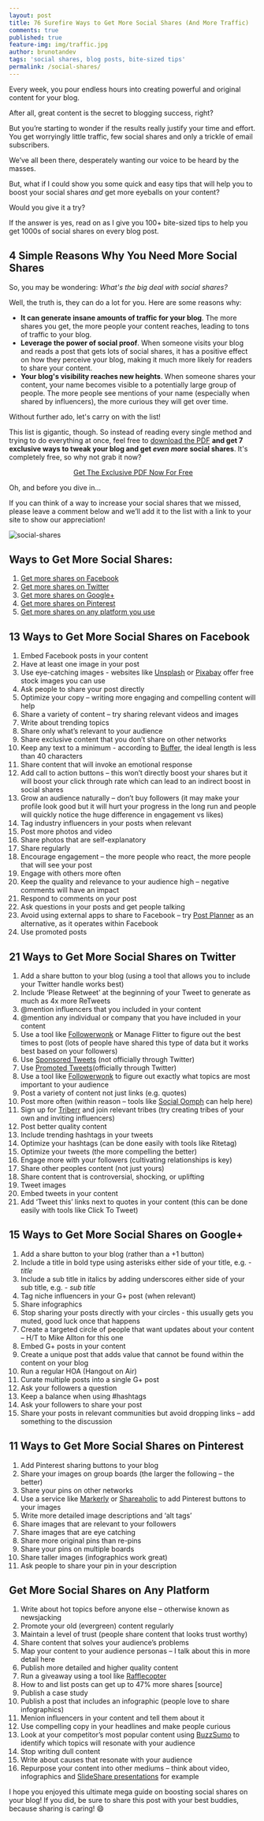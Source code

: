 ```yaml
---
layout: post
title: 76 Surefire Ways to Get More Social Shares (And More Traffic)
comments: true
published: true
feature-img: img/traffic.jpg
author: brunotandev
tags: 'social shares, blog posts, bite-sized tips'
permalink: /social-shares/
---
```

Every week, you pour endless hours into creating powerful and original content for your blog.

After all, great content is the secret to blogging success, right?

But you’re starting to wonder if the results really justify your time and effort. You get worryingly little traffic, few social shares and only a trickle of email subscribers.

We’ve all been there, desperately wanting our voice to be heard by the masses.

But, what if I could show you some quick and easy tips that will help you to boost your social shares _and_ get more eyeballs on your content?

Would you give it a try?

If the answer is yes, read on as I give you 100+ bite-sized tips to help you get 1000s of social shares on every blog post.

## 4 Simple Reasons Why You Need More Social Shares

So, you may be wondering: _What's the big deal with social shares?_

Well, the truth is, they can do a lot for you. Here are some reasons why:

- **It can generate insane amounts of traffic for your blog**. The more shares you get, the more people your content reaches, leading to tons of traffic to your blog.
- **Leverage the power of social proof**. When someone visits your blog and reads a post that gets lots of social shares, it has a positive effect on how they perceive your blog, making it much more likely for readers to share your content.
- **Your blog's visibility reaches new heights**. When someone shares your content, your name becomes visible to a potentially large group of people. The more people see mentions of your name (especially when shared by influencers), the more curious they will get over time.

Without further ado, let's carry on with the list!

This list is gigantic, though. So instead of reading every single method and trying to do everything at once, feel free to [download the PDF](http://www.paywithapost.de/pay?id=a35f906e-02f4-49cb-8470-79dae7f6bfc7) **and get 7 exclusive ways to tweak your blog and get _even more_ social shares**. It's completely free, so why not grab it now?

<center><a class="button" href="http://www.paywithapost.de/pay?id=a35f906e-02f4-49cb-8470-79dae7f6bfc7" target="_blank">Get The Exclusive PDF Now For Free</a></center>

Oh, and before you dive in…

If you can think of a way to increase your social shares that we missed, please leave a comment below and we’ll add it to the list with a link to your site to show our appreciation!

![social-shares]({{site.baseurl}}/img/social-shares.jpg)

## Ways to Get More Social Shares:

1. [Get more shares on Facebook](#facebook)
2. [Get more shares on Twitter](#twitter)
3. [Get more shares on Google+](#googleplus)
4. [Get more shares on Pinterest](#pinterest)
5. [Get more shares on any platform you use](#other)
<a name="facebook"></a>

## 13 Ways to Get More Social Shares on Facebook

1. Embed Facebook posts in your content
2. Have at least one image in your post
3. Use eye-catching images - websites like [Unsplash](https://unsplash.com) or [Pixabay](https://pixabay.com) offer free stock images you can use
4. Ask people to share your post directly
5. Optimize your copy – writing more engaging and compelling content will help
6. Share a variety of content – try sharing relevant videos and images
7. Write about trending topics
8. Share only what’s relevant to your audience
9. Share exclusive content that you don’t share on other networks
10. Keep any text to a minimum - according to [Buffer](http://buffer.com), the ideal length is less than 40 characters
11. Share content that will invoke an emotional response
12. Add call to action buttons – this won’t directly boost your shares but it will boost your click through rate which can lead to an indirect boost in social shares
13. Grow an audience naturally – don’t buy followers (it may make your profile look good but it will hurt your progress in the long run and people will quickly notice the huge difference in engagement vs likes)
14. Tag industry influencers in your posts when relevant
15. Post more photos and video
16. Share photos that are self-explanatory
17. Share regularly
18. Encourage engagement – the more people who react, the more people that will see your post
19. Engage with others more often
20. Keep the quality and relevance to your audience high – negative comments will have an impact
21. Respond to comments on your post
22. Ask questions in your posts and get people talking
23. Avoid using external apps to share to Facebook – try [Post Planner](http://postplanner.com) as an alternative, as it operates within Facebook
24. Use promoted posts

<a name="twitter"></a>

## 21 Ways to Get More Social Shares on Twitter

1. Add a share button to your blog (using a tool that allows you to include your Twitter handle works best)
2. Include ‘Please Retweet’ at the beginning of your Tweet to generate as much as 4x more ReTweets
3. @mention influencers that you included in your content
4. @mention any individual or company that you have included in your content
5. Use a tool like [Followerwonk](http://followerwonk.com) or Manage Flitter to figure out the best times to post (lots of people have shared this type of data but it works best based on your followers)
6. Use [Sponsored Tweets](http://sponsoredtweets.com) (not officially through Twitter)
7. Use [Promoted Tweets](https://business.twitter.com/en/advertising/campaign-types/quick-promote.html)(officially through Twitter)
8. Use a tool like [Followerwonk](http://followerwonk.com) to figure out exactly what topics are most important to your audience
9. Post a variety of content not just links (e.g. quotes)
10. Post more often (within reason – tools like [Social Oomph](https://www.socialoomph.com/) can help here)
11. Sign up for [Triberr](http://triberr.com) and join relevant tribes (try creating tribes of your own and inviting influencers)
12. Post better quality content
13. Include trending hashtags in your tweets
14. Optimize your hashtags (can be done easily with tools like Ritetag)
15. Optimize your tweets (the more compelling the better)
16. Engage more with your followers (cultivating relationships is key)
17. Share other peoples content (not just yours)
18. Share content that is controversial, shocking, or uplifting
19. Tweet images
20. Embed tweets in your content
21. Add ‘Tweet this’ links next to quotes in your content (this can be done easily with tools like Click To Tweet)

<a name="googleplus"></a>

## 15 Ways to Get More Social Shares on Google+

1. Add a share button to your blog (rather than a +1 button)
2. Include a title in bold type using asterisks either side of your title, e.g. - *title*
3. Include a sub title in italics by adding underscores either side of your sub title, e.g. - _sub title_
4. Tag niche influencers in your G+ post (when relevant)
5. Share infographics
6. Stop sharing your posts directly with your circles - this usually gets you muted, good luck once that happens
7. Create a targeted circle of people that want updates about your content – H/T to Mike Allton for this one
8. Embed G+ posts in your content
9. Create a unique post that adds value that cannot be found within the content on your blog
10. Run a regular HOA (Hangout on Air)
11. Curate multiple posts into a single G+ post
12. Ask your followers a question
13. Keep a balance when using #hashtags
14. Ask your followers to share your post
15. Share your posts in relevant communities but avoid dropping links – add something to the discussion

<a name="pinterest"></a>

## 11 Ways to Get More Social Shares on Pinterest

1. Add Pinterest sharing buttons to your blog
2. Share your images on group boards (the larger the following – the better)
3. Share your pins on other networks
4. Use a service like [Markerly](http://www.markerly.com/) or [Shareaholic](https://shareaholic.com/) to add Pinterest buttons to your images
5. Write more detailed image descriptions and ‘alt tags’
6. Share images that are relevant to your followers
7. Share images that are eye catching
8. Share more original pins than re-pins
9. Share your pins on multiple boards
10. Share taller images (infographics work great)
11. Ask people to share your pin in your description

<a name="other"></a>

## Get More Social Shares on Any Platform

1. Write about hot topics before anyone else – otherwise known as newsjacking
2. Promote your old (evergreen) content regularly
3. Maintain a level of trust (people share content that looks trust worthy)
4. Share content that solves your audience’s problems
5. Map your content to your audience personas – I talk about this in more detail here
6. Publish more detailed and higher quality content
7. Run a giveaway using a tool like [Rafflecopter](http://rafflecopter.com)
8. How to and list posts can get up to 47% more shares [source]
9. Publish a case study
10. Publish a post that includes an infographic (people love to share infographics)
11. Menion influencers in your content and tell them about it
12. Use compelling copy in your headlines and make people curious
13. Look at your competitor’s most popular content using [BuzzSumo](http://buzzsumo.com) to identify which topics will resonate with your audience
14. Stop writing dull content
15. Write about causes that resonate with your audience
16. Repurpose your content into other mediums – think about video, infographics and [SlideShare presentations](http://slideshare.net) for example

I hope you enjoyed this ultimate mega guide on boosting social shares on your blog! If you did, be sure to share this post with your best buddies, because sharing is caring! :smile: